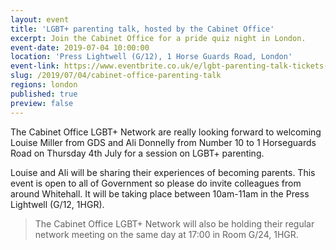```yaml
---
layout: event
title: 'LGBT+ parenting talk, hosted by the Cabinet Office'
excerpt: Join the Cabinet Office for a pride quiz night in London.
event-date: 2019-07-04 10:00:00
location: 'Press Lightwell (G/12), 1 Horse Guards Road, London'
event-link: https://www.eventbrite.co.uk/e/lgbt-parenting-talk-tickets-63481197972?aff=COLGBT
slug: /2019/07/04/cabinet-office-parenting-talk
regions: london
published: true
preview: false
---
```


The Cabinet Office LGBT+ Network are really looking forward to welcoming Louise Miller from GDS and Ali Donnelly from Number 10 to 1 Horseguards Road on Thursday 4th July for a session on LGBT+ parenting. 

Louise and Ali will be sharing their experiences of becoming parents. This event is open to all of Government so please do invite colleagues from around Whitehall. It will be taking place between 10am-11am in the Press Lightwell (G/12, 1HGR).

> The Cabinet Office LGBT+ Network will also be holding their regular network meeting on the same day at 17:00 in Room G/24, 1HGR.